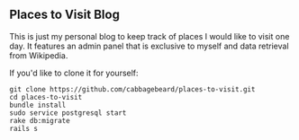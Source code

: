 ## Places to Visit Blog

This is just my personal blog to keep track of places I would like to visit one day.
It features an admin panel that is exclusive to myself and data retrieval from Wikipedia.

If you'd like to clone it for yourself:
```
git clone https://github.com/cabbagebeard/places-to-visit.git 
cd places-to-visit
bundle install
sudo service postgresql start
rake db:migrate
rails s
```
